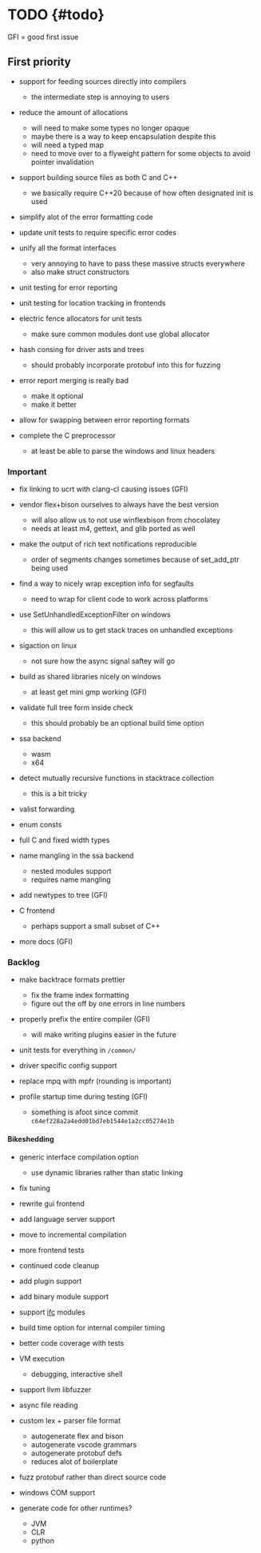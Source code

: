 # TODO {#todo}

GFI = good first issue

## First priority

- support for feeding sources directly into compilers
    - the intermediate step is annoying to users

- reduce the amount of allocations
    - will need to make some types no longer opaque
    - maybe there is a way to keep encapsulation despite this
    - will need a typed map
    - need to move over to a flyweight pattern for some objects to avoid pointer invalidation

- support building source files as both C and C++
    - we basically require C++20 because of how often designated init is used

- simplify alot of the error formatting code

- update unit tests to require specific error codes

- unify all the format interfaces
    - very annoying to have to pass these massive structs everywhere
    - also make struct constructors

- unit testing for error reporting
- unit testing for location tracking in frontends

- electric fence allocators for unit tests
    - make sure common modules dont use global allocator

- hash consing for driver asts and trees
    - should probably incorporate protobuf into this for fuzzing

- error report merging is really bad
    - make it optional
    - make it better

- allow for swapping between error reporting formats

- complete the C preprocessor
    - at least be able to parse the windows and linux headers

### Important

- fix linking to ucrt with clang-cl causing issues (GFI)

- vendor flex+bison ourselves to always have the best version
    - will also allow us to not use winflexbison from chocolatey
    - needs at least m4, gettext, and glib ported as well

- make the output of rich text notifications reproducible
    - order of segments changes sometimes because of set_add_ptr being used

- find a way to nicely wrap exception info for segfaults
    - need to wrap for client code to work across platforms

- use SetUnhandledExceptionFilter on windows
    - this will allow us to get stack traces on unhandled exceptions

- sigaction on linux
    - not sure how the async signal saftey will go

- build as shared libraries nicely on windows
    - at least get mini gmp working (GFI)

- validate full tree form inside check
    - this should probably be an optional build time option

- ssa backend
    - wasm
    - x64

- detect mutually recursive functions in stacktrace collection
    - this is a bit tricky

- valist forwarding
- enum consts
- full C and fixed width types

- name mangling in the ssa backend
    - nested modules support
    - requires name mangling

- add newtypes to tree (GFI)

- C frontend
    - perhaps support a small subset of C++

- more docs (GFI)

### Backlog

- make backtrace formats prettier
    - fix the frame index formatting
    - figure out the off by one errors in line numbers

- properly prefix the entire compiler (GFI)
  - will make writing plugins easier in the future

- unit tests for everything in `/common/`
- driver specific config support
- replace mpq with mpfr (rounding is important)
- profile startup time during testing (GFI)
    - something is afoot since commit `c64ef228a2a4edd01bd7eb1544e1a2cc05274e1b`

#### Bikeshedding

- generic interface compilation option
    - use dynamic libraries rather than static linking

- fix tuning
- rewrite gui frontend
- add language server support
- move to incremental compilation
- more frontend tests
- continued code cleanup
- add plugin support
- add binary module support
- support [ifc](https://github.com/microsoft/ifc-spec) modules
- build time option for internal compiler timing
- better code coverage with tests
- VM execution
    - debugging, interactive shell
- support llvm libfuzzer
- async file reading

- custom lex + parser file format
    - autogenerate flex and bison
    - autogenerate vscode grammars
    - autogenerate protobuf defs
    - reduces alot of boilerplate

- fuzz protobuf rather than direct source code
- windows COM support
- generate code for other runtimes?
    - JVM
    - CLR
    - python

